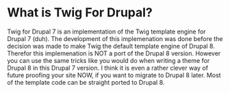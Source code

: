 # What is Twig For Drupal?

Twig for Drupal 7 is an implementation of the Twig template engine for Drupal 7 (duh). The development of this implemenation was done before the decision was made to make Twig the default template engine of Drupal 8. Therefor this implemenation is NOT a port of the Drupal 8 version. However you can use the same tricks like you would do when writing a theme for Drupal 8 in this Drupal 7 version. I think it is even a rather clever way of future proofing your site NOW, if you want to migrate to Drupal 8 later. Most of the template code can be straight ported to Drupal 8.




